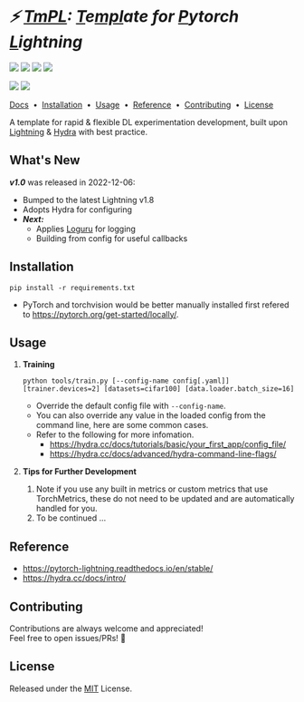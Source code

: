 # ***⚡ [TmPL](): [T]()e[mpl]()ate for [P]()ytorch [L]()ightning***

<!--
# ***<font color=#0668E1>TmPL</font>: <font color=#0668E1>T</font>e<font color=#0668E1>mpl</font>ate for <font color=#0668E1>P</font>ytorch <font color=#0668E1>L</font>ightning***
-->

![](https://img.shields.io/badge/Python-3.7%20%7C%203.8%20%7C%203.9%20%7C%203.10-blue)
![](https://img.shields.io/badge/PyTorch-1.8%2B-red)
![](https://img.shields.io/badge/Lightning-1.8-blue)
![](https://img.shields.io/badge/Hydra-1.2-lightgrey)

[![](https://img.shields.io/github/license/npurson/tmpl)](LICENSE)
![](https://img.shields.io/badge/version-v1.0-blue)

[Docs](https://pytorch-lightning.readthedocs.io/en/stable/) &nbsp;•&nbsp;
[Installation](#installation) &nbsp;•&nbsp;
[Usage](#usage) &nbsp;•&nbsp;
[Reference](#reference) &nbsp;•&nbsp;
[Contributing](#contributing) &nbsp;•&nbsp;
[License](#license)

A template for rapid & flexible DL experimentation development, built upon [Lightning](https://lightning.ai/) & [Hydra](https://hydra.cc/) with best practice.

## What's New

***v1.0*** was released in 2022-12-06:

* Bumped to the latest Lightning v1.8
* Adopts Hydra for configuring
* ***Next:***
    * Applies [Loguru](https://github.com/Delgan/loguru) for logging
    * Building from config for useful callbacks

## Installation

```
pip install -r requirements.txt
```

* PyTorch and torchvision would be better manually installed first refered to https://pytorch.org/get-started/locally/.

## Usage

1. **Training**

    ```shell
    python tools/train.py [--config-name config[.yaml]] [trainer.devices=2] [datasets=cifar100] [data.loader.batch_size=16]
    ```

    * Override the default config file with `--config-name`.
    * You can also override any value in the loaded config from the command line, here are some common cases.
    * Refer to the following for more infomation.
        * https://hydra.cc/docs/tutorials/basic/your_first_app/config_file/
        * https://hydra.cc/docs/advanced/hydra-command-line-flags/

2. **Tips for Further Development**

    1. Note if you use any built in metrics or custom metrics that use TorchMetrics, these do not need to be updated and are automatically handled for you.
    2. To be continued ...

## Reference

* https://pytorch-lightning.readthedocs.io/en/stable/
* https://hydra.cc/docs/intro/

## Contributing

Contributions are always welcome and appreciated! \
Feel free to open issues/PRs! 🎉

## License

Released under the [MIT](LICENSE) License.
